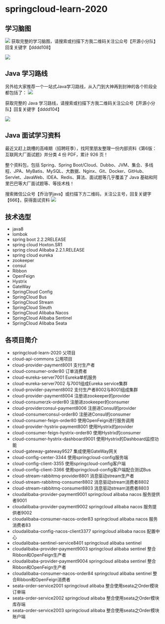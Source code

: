 # springcloud-learn-2020

## 学习脑图
![](https://gitee.com/dmg0020/draw-bed/raw/master/imgs/20220109174309.png)
获取完整的学习脑图，请搜索或扫描下方我二维码关注公众号【开源小分队】回复关键字【dddd108】

![](https://gitee.com/dmg0020/draw-bed/raw/master/imgs/20220109180100.png)

## Java 学习路线
另外给大家推荐一个一站式Java学习路线，从入门到大神再到封神的各个阶段全都包括了：
![](https://gitee.com/dmg0020/draw-bed/raw/master/imgs/20220109180613.png)

获取完整的 Java 学习路线，请搜索或扫描下方我二维码关注公众号【开源小分队】回复关键字【dddd104】

![](https://gitee.com/dmg0020/draw-bed/raw/master/imgs/20220109180100.png)

## Java 面试学习资料
最近又赶上跳槽的高峰期（招聘旺季），找阿里朋友整理一份内部资料《第6版：互联网大厂面试题》并分类 4 份 PDF，累计 926 页！

整个资料包，包括 Spring、Spring Boot/Cloud、Dubbo、JVM、集合、多线程、JPA、MyBatis、MySQL、大数据、Nginx、Git、Docker、GitHub、Servlet、JavaWeb、IDEA、Redis、算法、面试题等几乎覆盖了 Java 基础和阿里巴巴等大厂面试题等、等技术栈！

搜索微信公众号【乔治学java】或扫描下方二维码，关注公主号，回复关键字【666】，获得面试资料
![](https://gitee.com/dmg0020/draw-bed/raw/master/imgs/20220109181242.png)

## 技术选型
- java8
- lombok
- spring boot 2.2.2RELEASE
- spring cloud Hoxton.SR1
- spring cloud Alibaba 2.2.1.RELEASE
- spring cloud eureka
- zookeeper
- consul
- Ribbon
- OpenFeign
- Hystrix
- GateWay
- SpringCloud Config
- SpringCloud Bus
- SpringCloud Stream
- SpringCloud Sleuth
- SpringCloud Alibaba Nacos
- SpringCloud Alibaba Sentinel
- SpringCloud Alibaba Seata


## 各项目简介
- springcloud-learn-2020 父项目
- cloud-api-commons 公用项目
- cloud-provider-payment8001 支付生产者
- cloud-consumer-order80 订单消费者
- cloud-eureka-server7001 Eureka单机服务
- cloud-eureka-server7002 与7001组成Eureka service集群
- cloud-provider-payment8002 支付生产者8002与8001组成集群
- cloud-provider-payment8004 注册进zookeeper的provider
- cloud-consumerzk-order80 注册进zookeeper的consumer
- cloud-providerconsul-payment8006 注册进Consul的provider
- cloud-consumerconsul-order80 注册进Consul的consumer
- cloud-consumer-feign-order80 使用OpenFeign进行服务调用
- cloud-provider-hystrix-payment8001 使用Hystrix的provider
- cloud-consumer-feign-hystrix-order80 使用Hystrix的consumer
- cloud-consumer-hystrix-dashboard9001 使用Hystrix的Dashboard监控功能
- cloud-gateway-gateway9527 集成使用GateWay网关
- cloud-config-center-3344 使用springcloud-config服务端
- cloud-config-client-3355 使用springcloud-config客户端
- cloud-config-client-3366 使用springcloud-config客户端配合测试Bus
- cloud-stream-rabbitmq-provider8801 消息驱动stream生产者
- cloud-stream-rabbitmq-consumer8802 消息驱动stream消费者8802
- cloud-stream-rabbitmq-consumer8803 消息驱动stream消费者8803
- cloudalibaba-provider-payment9001 springcloud alibaba nacos 服务提供者9001
- cloudalibaba-provider-payment9002 springcloud alibaba nacos 服务提供者9002
- cloudalibaba-consumer-nacos-order83 springcloud alibaba nacos 服务消费者83
- cloudalibaba-config-nacos-client3377 springcloud alibaba nacos 配置中心
- cloudalibaba-sentinel-service8401 springcloud alibaba sentinel
- cloudalibaba-provider-payment9003 springcloud alibaba sentinel 整合Ribbon和OpenFeign生产者
- cloudalibaba-provider-payment9004 springcloud alibaba sentinel 整合Ribbon和OpenFeign生产者
- cloudalibaba-consumer-nacos-order84 springcloud alibaba sentinel 整合Ribbon和OpenFeign消费者
- seata-order-service2001 springcloud alibaba 整合使用seata之Order模块订单端
- seata-order-service2002 springcloud alibaba 整合使用seata之Order模块库存端
- seata-order-service2003 springcloud alibaba 整合使用seata之Order模块账户端
